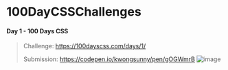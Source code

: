 # 100DayCSSChallenges

#### Day 1 - 100 Days CSS
> Challenge: https://100dayscss.com/days/1/
> 
> Submission: https://codepen.io/kwongsunny/pen/gOGWmrB
![image](https://user-images.githubusercontent.com/26192840/146511837-a4f8b4fe-d702-4c73-8551-970c7727cbd8.png)
